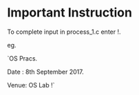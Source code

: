 # Important Instruction

To complete input in process_1.c enter !.

eg.

`OS Pracs.

Date : 8th September 2017.

Venue: OS Lab !`
